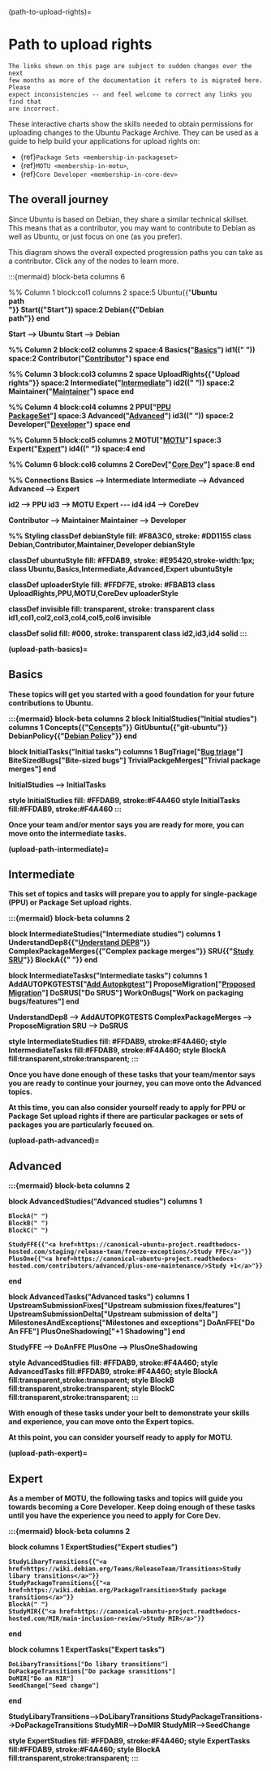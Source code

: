 (path-to-upload-rights)=
# Path to upload rights

```{note}
The links shown on this page are subject to sudden changes over the next
few months as more of the documentation it refers to is migrated here. Please
expect inconsistencies -- and feel welcome to correct any links you find that
are incorrect.
```

These interactive charts show the skills needed to obtain permissions for
uploading changes to the Ubuntu Package Archive. They can be used as a guide
to help build your applications for upload rights on:

* {ref}`Package Sets <membership-in-packageset>`
* {ref}`MOTU <membership-in-motu>`, 
* {ref}`Core Developer <membership-in-core-dev>`


## The overall journey

Since Ubuntu is based on Debian, they share a similar technical skillset. This
means that as a contributor, you may want to contribute to Debian as well as
Ubuntu, or just focus on one (as you prefer).

This diagram shows the overall expected progression paths you can take as a
contributor. Click any of the nodes to learn more.


:::{mermaid}
block-beta
  columns 6

%% Column 1
  block:col1
  columns 2
    space:5
    Ubuntu{{"<b>Ubuntu<br>path</br>"}}
    Start(("Start"))
    space:2
    Debian{{"<b>Debian<br>path</b>"}}
  end

  Start --> Ubuntu
  Start --> Debian

%% Column 2
  block:col2
  columns 2
    space:4
    Basics("<a href='#upload-path-basics'>Basics</a>")
    id1((" "))
    space:2
    Contributor("<a href="https://www.debian.org/doc/manuals/maint-guide/">Contributor</a>")
    space
  end

%% Column 3
  block:col3
  columns 2
    space
    UploadRights{{"<b>Upload<br>rights</b>"}}
    space:2
    Intermediate("<a href='#upload-path-intermediate'>Intermediate</a>")
    id2((" "))
    space:2
    Maintainer("<a href='https://wiki.debian.org/DebianMaintainer'>Maintainer</a>")
    space
  end

%% Column 4
  block:col4
  columns 2
    PPU["<a href='https://canonical-ubuntu-project.readthedocs-hosted.com/who-makes-ubuntu/joining/membership-in-packageset/'>PPU<br>PackageSet</a>"]
    space:3
    Advanced("<a href='#upload-path-advanced'>Advanced</a>")
    id3((" "))
    space:2
    Developer("<a href='https://wiki.debian.org/DebianDeveloper'>Developer</a>")
    space
  end

%% Column 5
  block:col5
  columns 2
    MOTU["<a href='https://canonical-ubuntu-project.readthedocs-hosted.com/who-makes-ubuntu/joining/membership-in-MOTU/'>MOTU</a>"]
    space:3
    Expert("<a href='#upload-path-expert'>Expert</a>")
    id4((" "))
    space:4
  end

%% Column 6
  block:col6
    columns 2
    CoreDev["<a href='https://canonical-ubuntu-project.readthedocs-hosted.com/who-makes-ubuntu/joining/membership-in-core-dev/'>Core Dev</a>"]
    space:8
  end

%% Connections
Basics --> Intermediate
Intermediate --> Advanced
Advanced --> Expert

id2 --> PPU
id3 --> MOTU
Expert --- id4
id4 --> CoreDev

Contributor --> Maintainer
Maintainer --> Developer

%% Styling
classDef debianStyle fill: #F8A3C0, stroke: #DD1155
  class Debian,Contributor,Maintainer,Developer debianStyle

classDef ubuntuStyle fill: #FFDAB9, stroke: #E95420,stroke-width:1px;
  class Ubuntu,Basics,Intermediate,Advanced,Expert ubuntuStyle

classDef uploaderStyle fill: #FFDF7E, stroke: #FBAB13
  class UploadRights,PPU,MOTU,CoreDev uploaderStyle

classDef invisible fill: transparent, stroke: transparent
  class id1,col1,col2,col3,col4,col5,col6 invisible

classDef solid fill: #000, stroke: transparent
  class id2,id3,id4 solid
:::


(upload-path-basics)=
## Basics

These topics will get you started with a good foundation for your future
contributions to Ubuntu.

:::{mermaid}
block-beta
columns 2
  block
    InitialStudies("Initial studies")
    columns 1
    Concepts{{"<a href=https://github.com/canonical/ubuntu-maintainers-handbook>Concepts</a>"}}
    GitUbuntu{{"git-ubuntu"}}
    DebianPolicy{{"<a href=https://www.debian.org/doc/debian-policy/>Debian Policy</a>"}}
  end

  block
    InitialTasks("Initial tasks")
    columns 1
    BugTriage["<a href='https://canonical-ubuntu-project.readthedocs-hosted.com/contributors/bug-triage/'>Bug triage</a>"]
    BiteSizedBugs["Bite-sized bugs"]
    TrivialPackgeMerges["Trivial package merges"]
  end

  InitialStudies --> InitialTasks

  style InitialStudies fill: #FFDAB9, stroke:#F4A460
  style InitialTasks fill:#FFDAB9, stroke:#F4A460
:::

Once your team and/or mentor says you are ready for more, you can move onto the
intermediate tasks.


(upload-path-intermediate)=
## Intermediate

This set of topics and tasks will prepare you to apply for single-package (PPU)
or Package Set upload rights.

:::{mermaid}
block-beta
  columns 2

  block
    IntermediateStudies("Intermediate studies")
    columns 1
    UnderstandDep8{{"<a href=https://salsa.debian.org/ci-team/autopkgtest/blob/master/doc/README.package-tests.rst>Understand DEP8</a>"}}
    ComplexPackageMerges{{"Complex package merges"}}
    SRU{{"<a href=https://canonical-sru-docs.readthedocs-hosted.com/>Study SRU</a>"}}
    BlockA{{" "}}
  end
   
  block
    IntermediateTasks("Intermediate tasks")
    columns 1
    AddAUTOPKGTESTS["<a href=https://canonical-ubuntu-project.readthedocs-hosted.com/contributors/bug-fix/package-tests/>Add Autopkgtest</a>"]
    ProposeMigration["<a href=https://canonical-ubuntu-project.readthedocs-hosted.com/how-ubuntu-is-made/processes/proposed-migration/>Proposed Migration</a>"]
    DoSRUS["Do SRUS"]
    WorkOnBugs["Work on packaging bugs/features"]
  end
    
  UnderstandDep8 --> AddAUTOPKGTESTS
  ComplexPackageMerges --> ProposeMigration
  SRU --> DoSRUS

  style IntermediateStudies fill: #FFDAB9, stroke:#F4A460;
  style IntermediateTasks fill:#FFDAB9, stroke:#F4A460;
  style BlockA fill:transparent,stroke:transparent;
:::

Once you have done enough of these tasks that your team/mentor says you are
ready to continue your journey, you can move onto the Advanced topics.

At this time, you can also consider yourself ready to apply for PPU or
Package Set upload rights if there are particular packages or sets of packages
you are particularly focused on. 


(upload-path-advanced)=
## Advanced

:::{mermaid}
block-beta
  columns 2

  block
    AdvancedStudies("Advanced studies")
    columns 1

    BlockA(" ")
    BlockB(" ")
    BlockC(" ")

    StudyFFE{{"<a href=https://canonical-ubuntu-project.readthedocs-hosted.com/staging/release-team/freeze-exceptions/>Study FFE</a>"}}
    PlusOne{{"<a href=https://canonical-ubuntu-project.readthedocs-hosted.com/contributors/advanced/plus-one-maintenance/>Study +1</a>"}}
  end

  block
    AdvancedTasks("Advanced tasks")
    columns 1
    UpstreamSubmissionFixes["Upstream submission fixes/features"]
    UpstreamSubmissionDelta["Upstream submission of delta"]
    MilestonesAndExceptions["Milestones and exceptions"]
    DoAnFFE["Do An FFE"]
    PlusOneShadowing["+1 Shadowing"]
  end

  StudyFFE --> DoAnFFE
  PlusOne --> PlusOneShadowing

  style AdvancedStudies fill: #FFDAB9, stroke:#F4A460;
  style AdvancedTasks fill:#FFDAB9, stroke:#F4A460;
  style BlockA fill:transparent,stroke:transparent;
  style BlockB fill:transparent,stroke:transparent;
  style BlockC fill:transparent,stroke:transparent;
:::

With enough of these tasks under your belt to demonstrate your skills and
experience, you can move onto the Expert topics.

At this point, you can consider yourself ready to apply for MOTU.


(upload-path-expert)=
## Expert 

As a member of MOTU, the following tasks and topics will guide you towards
becoming a Core Developer. Keep doing enough of these tasks until you have the
experience you need to apply for Core Dev.

:::{mermaid}
block-beta
  columns 2
    
  block 
    columns 1
    ExpertStudies("Expert studies")

    StudyLibaryTransitions{{"<a href=https://wiki.debian.org/Teams/ReleaseTeam/Transitions>Study libary transitions</a>"}}
    StudyPackageTransitions{{"<a href=https://wiki.debian.org/PackageTransition>Study package transitions</a>"}}
    BlockA(" ")
    StudyMIR{{"<a href=https://canonical-ubuntu-project.readthedocs-hosted.com/MIR/main-inclusion-review/>Study MIR</a>"}}
  end

  block
    columns 1
    ExpertTasks("Expert tasks")

    DoLibaryTransitions["Do libary transitions"]
    DoPackageTransitions["Do package sransitions"]
    DoMIR["Do an MIR"]
    SeedChange["Seed change"]
  end

  StudyLibaryTransitions-->DoLibaryTransitions
  StudyPackageTransitions-->DoPackageTransitions
  StudyMIR-->DoMIR
  StudyMIR-->SeedChange

  style ExpertStudies fill: #FFDAB9, stroke:#F4A460;
  style ExpertTasks fill:#FFDAB9, stroke:#F4A460;
  style BlockA fill:transparent,stroke:transparent;
:::


